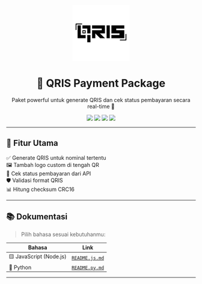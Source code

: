 <p align="center">
  <img src="qriss.png" alt="QRIS Logo" width="150"/>
</p>

<h1 align="center">🚀 QRIS Payment Package</h1>

<p align="center">
  Paket powerful untuk generate QRIS dan cek status pembayaran secara real-time 🔄
</p>

<p align="center">
  <a href="https://www.npmjs.com/package/qris-payment"><img src="https://img.shields.io/npm/v/qris-payment?style=for-the-badge&logo=npm&color=crimson" /></a>
  <a href="https://pypi.org/project/qris-payment/"><img src="https://img.shields.io/pypi/v/qris-payment?style=for-the-badge&logo=python&color=blue" /></a>
  <img src="https://img.shields.io/github/license/AutoFTbot/Qris-OrderKuota?style=for-the-badge&color=orange" />
  <img src="https://img.shields.io/github/stars/AutoFTbot/Qris-OrderKuota?style=for-the-badge&logo=github" />
</p>

---

## 🌟 Fitur Utama

✅ Generate QRIS untuk nominal tertentu  
🖼️ Tambah logo custom di tengah QR  
📡 Cek status pembayaran dari API  
🛡️ Validasi format QRIS  
📊 Hitung checksum CRC16

---

## 📚 Dokumentasi

> Pilih bahasa sesuai kebutuhanmu:

| Bahasa | Link |
|--------|------|
| 🟨 JavaScript (Node.js) | [`README.js.md`](README.js.md) |
| 🐍 Python                | [`README.py.md`](README.py.md) |

---
